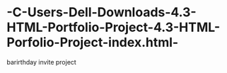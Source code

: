 # -C-Users-Dell-Downloads-4.3-HTML-Portfolio-Project-4.3-HTML-Porfolio-Project-index.html-
barirthday invite project
